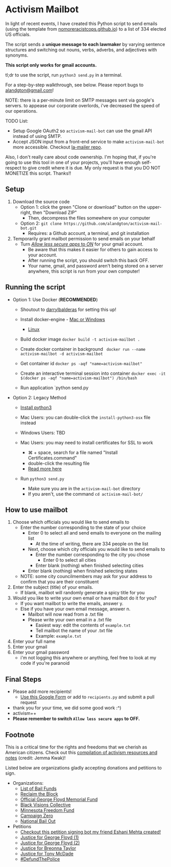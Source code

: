 # Activism Mailbot

In light of recent events, I have created this Python script to send emails (using the template from [nomoreracistcops.github.io](https://nomoreracistcops.github.io/)) to a list of 334 elected US officials.

The script sends a **unique message to each lawmaker** by varying sentence structures and switching out nouns, verbs, adverbs, and adjectives with synonyms.

**This script only works for gmail accounts.** 

tl;dr to use the script,  run `python3 send.py` in a terminal.

For a step-by-step walkthrough, see below. Please report bugs to alandgton@gmail.com!

NOTE: there is a per-minute limit on SMTP messages sent via google's servers. to appease our corporate overlords, i've decreased the speed of our operations.

TODO List:
- Setup Google OAuth2 so `activism-mail-bot` can use the gmail API instead of using SMTP.
- Accept JSON input from a front-end service to make `activism-mail-bot` more accessible. Checkout [la-mailer repo](https://github.com/michaelnyu/la-mailer).

Also, I don't really care about code ownership. I'm hoping that, if you're going to use this tool in one of your projects, you'll have enough self-respect to give credit where it is due. My only request is that you DO NOT MONETIZE this script. Thanks!!

## Setup
1. Download the source code
	- Option 1: click the green "Clone or download" button on the upper-right, then "Download ZIP"
		- Then, decompress the files somewhere on your computer
	- Option 2: `git clone https://github.com/alandgton/activism-mail-bot.git`
		- Requires: a Github account, a terminal, and git installation
2. Temporarily grant mailbot permission to send emails on your behalf
	- Turn [_Allow less secure apps_  to  _ON_](https://myaccount.google.com/lesssecureapps) for your gmail account.
		- Be aware that this makes it easier for others to gain access to your account.
		- After running the script, you should switch this back OFF.
		- Your name, gmail, and password aren't being stored on a server anywhere, this script is run from your own computer!

## Running the script
- Option 1: Use Docker (**RECOMMENDED**)
	- Shoutout to [darrylbalderas](https://github.com/darrylbalderas) for setting this up!
	- Install docker-engine
    		- [Mac or Windows](https://docs.docker.com/engine/install/)
   		- [Linux](https://docs.docker.com/engine/install/ubuntu/)

	- Build docker image `docker build -t activism-mailbot .`
	- Create docker container in background ` docker run --name activism-mailbot -d activism-mailbot`
	- Get container id `docker ps -aqf "name=activism-mailbot"`
	- Create an interactive terminal session into container `docker exec -it $(docker ps -aqf "name=activism-mailbot") /bin/bash`
	- Run application `python send.py
	
- Option 2: Legacy Method
	- [Install python3](https://realpython.com/installing-python/)
	- Mac Users: you can double-click the `install-python3-osx` file instead
	- Windows Users: TBD

	- Mac Users: you may need to install certificates for SSL to work
		- ⌘ + space, search for a file named "Install Certificates.command"
		- double-click the resulting file
		- [Read more here](https://stackoverflow.com/questions/52805115/certificate-verify-failed-unable-to-get-local-issuer-certificate)

	- Run `python3 send.py`
		- Make sure you are in the `activism-mail-bot` directory
		- If you aren't, use the command `cd activism-mail-bot/`
		
## How to use mailbot

1.  Choose which officials you would like to send emails to
	- Enter the number corresponding to the state of your choice
		- Enter 0 to select all and send emails to everyone on the mailing list
			- At the time of writing, there are 334 people on the list
		- Next, choose which city officials you would like to send emails to
			- Enter the number corresponding to the city you chose
				- Enter 0 to select all cities
			- Enter blank (nothing) when finished selecting cities
		- Enter blank (nothing) when finished selecting states
	- NOTE: some city councilmembers may ask for your address to confirm that you are their constituent
2.  Enter the subject (title) of your emails.
	- If blank, mailbot will randomly generate a spicy title for you
3.  Would you like to write your own email or have mailbot do it for you?
	- If you want mailbot to write the emails, answer y.
	- Else if you have your own email message, answer n.
		- Mailbot will now read from a .txt file
		- Please write your own email in a .txt file
			- Easiest way: edit the contents of `example.txt`
			- Tell mailbot the name of your .txt file
			- Example: `example.txt`
4.  Enter your full name
5.  Enter your gmail
6.  Enter your gmail password
	- i'm not logging this anywhere or anything, feel free to look at my code if you're paranoid
	
## Final Steps

- Please add more recipients!
	- [Use this Google Form](https://forms.gle/Duy52iF4i5kvyb9K8) or add to `recipients.py` and submit a pull request
- thank you for your time, we did some good work :^)
- activism++
- **Please remember to switch `Allow less secure apps` to OFF.**

## Footnote

This is a critical time for the rights and freedoms that we cherish as American citizens. Check out this <a href="https://www.notion.so/Activism-Resources-and-Notes-5e095c3bc65845c8993598194bccfc1b" target="_blank">compilation of activism resources and notes</a> (credit: Jemma Kwak)!

Listed below are organizations gladly accepting donations and petitions to sign.
- Organizations:
	- [List of Bail Funds](https://bailfunds.github.io/)
	- [Reclaim the Block](https://www.reclaimtheblock.org/)
	- [Official George Floyd Memorial Fund](https://www.gofundme.com/f/georgefloyd)
	- [Black Visions Collective](https://www.blackvisionsmn.org/)
	- [Minnesota Freedom Fund](https://minnesotafreedomfund.org/)
	- [Campaign Zero](https://www.joincampaignzero.org/)
	- [National Bail Out](http://nationalbailout.org/)
- Petitions
	- [Checkout this petition signing bot my friend Eshani Mehta created!](https://github.com/eshanim/petition-signer?fbclid=IwAR2Fk_KLWN_D19jFysGy_nJm00hnPp4aV1HNnx84aqW1VN-lVJEosSPZGfs)
	- [Justice for George Floyd (1)](https://www.change.org/p/federal-bureau-of-investigation-justice-for-george-floyd)
	- [Justice for George Floyd (2)](https://www.change.org/p/andy-beshear-justice-for-breonna-taylor)
	- [Justice for Breonna Taylor](https://www.change.org/p/andy-beshear-justice-for-breonna-taylor)
	- [Justice for Tony McDade](https://www.change.org/p/black-lives-matter-activists-justice-for-tony-mcdade)
	- [#DefundThePolice](https://blacklivesmatter.com/defundthepolice/)
